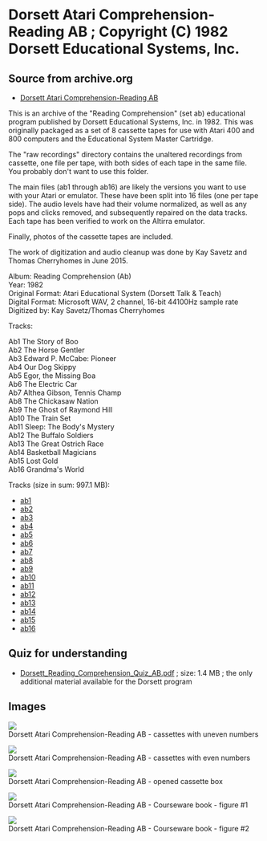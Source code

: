# Dorsett Atari Comprehension-Reading AB ; Copyright (C) 1982 Dorsett Educational Systems, Inc.  
## Source from archive.org  
- [Dorsett Atari Comprehension-Reading AB](https://archive.org/details/DorsettAtariReadingComprehensionAb)  
  
This is an archive of the "Reading Comprehension" (set ab) educational program published by Dorsett Educational Systems, Inc. in 1982. This was originally packaged as a set of 8 cassette tapes for use with Atari 400 and 800 computers and the Educational System Master Cartridge.  
  
The "raw recordings" directory contains the unaltered recordings from cassette, one file per tape, with both sides of each tape in the same file. You probably don't want to use this folder.  
  
The main files (ab1 through ab16) are likely the versions you want to use with your Atari or emulator. These have been split into 16 files (one per tape side). The audio levels have had their volume normalized, as well as any pops and clicks removed, and subsequently repaired on the data tracks. Each tape has been verified to work on the Altirra emulator.  
  
Finally, photos of the cassette tapes are included.  
  
The work of digitization and audio cleanup was done by Kay Savetz and Thomas Cherryhomes in June 2015.  
  
Album: Reading Comprehension (Ab)  
Year: 1982  
Original Format: Atari Educational System (Dorsett Talk & Teach)  
Digital Format: Microsoft WAV, 2 channel, 16-bit 44100Hz sample rate  
Digitized by: Kay Savetz/Thomas Cherryhomes  
  
Tracks:  
  
Ab1	The Story of Boo  
Ab2	The Horse Gentler  
Ab3	Edward P. McCabe: Pioneer  
Ab4	Our Dog Skippy  
Ab5	Egor, the Missing Boa  
Ab6	The Electric Car  
Ab7	Althea Gibson, Tennis Champ  
Ab8	The Chickasaw Nation  
Ab9	The Ghost of Raymond Hill  
Ab10	The Train Set  
Ab11	Sleep: The Body's Mystery  
Ab12	The Buffalo Soldiers  
Ab13	The Great Ostrich Race  
Ab14	Basketball Magicians  
Ab15	Lost Gold  
Ab16	Grandma's World  
  
Tracks (size in sum: 997.1 MB):  
  
- [ab1](http://data.atariwiki.org/FLAC/Reading-Comprehension_Ab/ab1.flac)  
- [ab2](http://data.atariwiki.org/FLAC/Reading-Comprehension_Ab/ab2.flac)  
- [ab3](http://data.atariwiki.org/FLAC/Reading-Comprehension_Ab/ab3.flac)  
- [ab4](http://data.atariwiki.org/FLAC/Reading-Comprehension_Ab/ab4.flac)  
- [ab5](http://data.atariwiki.org/FLAC/Reading-Comprehension_Ab/ab5.flac)  
- [ab6](http://data.atariwiki.org/FLAC/Reading-Comprehension_Ab/ab6.flac)  
- [ab7](http://data.atariwiki.org/FLAC/Reading-Comprehension_Ab/ab7.flac)  
- [ab8](http://data.atariwiki.org/FLAC/Reading-Comprehension_Ab/ab8.flac)  
- [ab9](http://data.atariwiki.org/FLAC/Reading-Comprehension_Ab/ab9.flac)  
- [ab10](http://data.atariwiki.org/FLAC/Reading-Comprehension_Ab/ab10.flac)  
- [ab11](http://data.atariwiki.org/FLAC/Reading-Comprehension_Ab/ab11.flac)  
- [ab12](http://data.atariwiki.org/FLAC/Reading-Comprehension_Ab/ab12.flac)  
- [ab13](http://data.atariwiki.org/FLAC/Reading-Comprehension_Ab/ab13.flac)  
- [ab14](http://data.atariwiki.org/FLAC/Reading-Comprehension_Ab/ab14.flac)  
- [ab15](http://data.atariwiki.org/FLAC/Reading-Comprehension_Ab/ab15.flac)  
- [ab16](http://data.atariwiki.org/FLAC/Reading-Comprehension_Ab/ab16.flac)  
## Quiz for understanding  
- [Dorsett_Reading_Comprehension_Quiz_AB.pdf](attachments/Dorsett_Reading_Comprehension_Quiz_AB.pdf) ; size: 1.4 MB ; the only additional material available for the Dorsett program  
## Images  
![](attachments/abA_.jpg)  
Dorsett Atari Comprehension-Reading AB - cassettes with uneven numbers  
  
![](attachments/abB_.jpg)  
Dorsett Atari Comprehension-Reading AB - cassettes with even numbers  
  
![](attachments/ab1983A_.jpg)  
Dorsett Atari Comprehension-Reading AB - opened cassette box  
  
![](attachments/ab1983C_.jpg)  
Dorsett Atari Comprehension-Reading AB - Courseware book - figure #1  
  
![](attachments/ab1983D_.jpg)  
Dorsett Atari Comprehension-Reading AB - Courseware book - figure #2  
